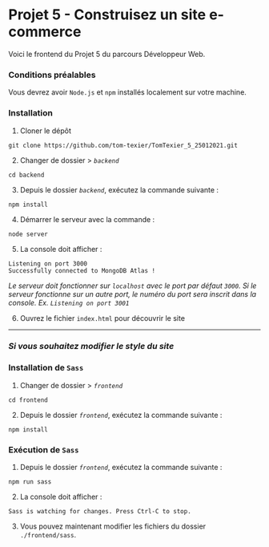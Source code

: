 # Projet 5 - Construisez un site e-commerce

Voici le frontend du Projet 5 du parcours Développeur Web.

### Conditions préalables

Vous devrez avoir `Node.js` et `npm` installés localement sur votre machine.

### Installation

1. Cloner le dépôt 

```
git clone https://github.com/tom-texier/TomTexier_5_25012021.git
```

2. Changer de dossier > *`backend`*

```
cd backend
```

3. Depuis le dossier *`backend`*, exécutez la commande suivante :
```
npm install
```

4. Démarrer le serveur avec la commande :
 ```
 node server
 ```

5. La console doit afficher : 
```
Listening on port 3000
Successfully connected to MongoDB Atlas !
```
*Le serveur doit fonctionner sur `localhost` avec le port par défaut `3000`.
Si le serveur fonctionne sur un autre port, le numéro du port sera inscrit dans la console. Ex. `Listening on port 3001`*

6. Ouvrez le fichier `index.html` pour découvrir le site

---

### ***Si vous souhaitez modifier le style du site***

### Installation de `Sass`

1. Changer de dossier > *`frontend`*

```
cd frontend
```

2. Depuis le dossier *`frontend`*, exécutez la commande suivante :
```
npm install
```

### Exécution de `Sass`

1. Depuis le dossier *`frontend`*, exécutez la commande suivante :

```
npm run sass
```

2. La console doit afficher :
```
Sass is watching for changes. Press Ctrl-C to stop.
```

3. Vous pouvez maintenant modifier les fichiers du dossier `./frontend/sass`.